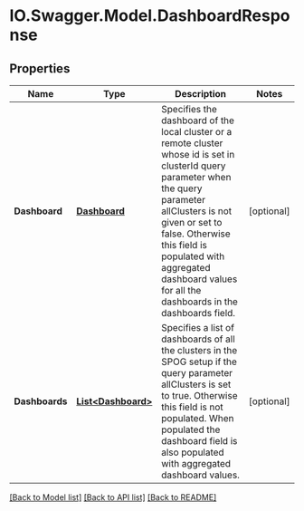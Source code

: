# IO.Swagger.Model.DashboardResponse
## Properties

Name | Type | Description | Notes
------------ | ------------- | ------------- | -------------
**Dashboard** | [**Dashboard**](Dashboard.md) | Specifies the dashboard of the local cluster or a remote cluster whose id is set in clusterId query parameter when the query parameter allClusters is not given or set to false. Otherwise this field is populated with aggregated dashboard values for all the dashboards in the dashboards field. | [optional] 
**Dashboards** | [**List&lt;Dashboard&gt;**](Dashboard.md) | Specifies a list of dashboards of all the clusters in the SPOG setup if the query parameter allClusters is set to true. Otherwise this field is not populated. When populated the dashboard field is also populated with aggregated dashboard values. | [optional] 

[[Back to Model list]](../README.md#documentation-for-models) [[Back to API list]](../README.md#documentation-for-api-endpoints) [[Back to README]](../README.md)

